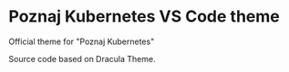 # Poznaj Kubernetes VS Code theme

Official theme for "Poznaj Kubernetes"

Source code based on Dracula Theme.